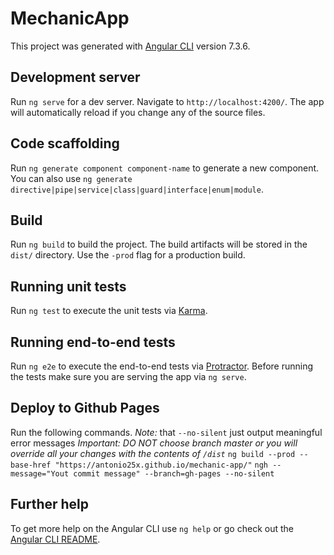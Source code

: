 # MechanicApp

This project was generated with [Angular CLI](https://github.com/angular/angular-cli) version 7.3.6.

## Development server

Run `ng serve` for a dev server. Navigate to `http://localhost:4200/`. The app will automatically reload if you change any of the source files.

## Code scaffolding

Run `ng generate component component-name` to generate a new component. You can also use `ng generate directive|pipe|service|class|guard|interface|enum|module`.

## Build

Run `ng build` to build the project. The build artifacts will be stored in the `dist/` directory. Use the `-prod` flag for a production build.

## Running unit tests

Run `ng test` to execute the unit tests via [Karma](https://karma-runner.github.io).

## Running end-to-end tests

Run `ng e2e` to execute the end-to-end tests via [Protractor](http://www.protractortest.org/).
Before running the tests make sure you are serving the app via `ng serve`.

## Deploy to Github Pages
Run the following commands.
*Note:* that `--no-silent` just output meaningful error messages
*Important: DO NOT choose branch master or you will override all your changes with the contents of `/dist`*
`ng build --prod --base-href "https://antonio25x.github.io/mechanic-app/"`
`ngh --message="Yout commit message" --branch=gh-pages --no-silent`

## Further help

To get more help on the Angular CLI use `ng help` or go check out the [Angular CLI README](https://github.com/angular/angular-cli/blob/master/README.md).
